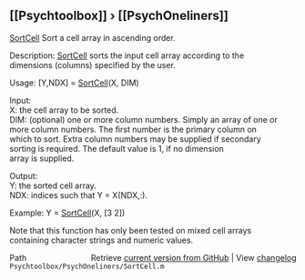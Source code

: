 ## [[Psychtoolbox]] &#8250; [[PsychOneliners]]

 [SortCell](SortCell)    Sort a cell array in ascending order.  
  
 Description: [SortCell](SortCell) sorts the input cell array according to the  
   dimensions (columns) specified by the user.  
  
 Usage: [Y,NDX] = [SortCell](SortCell)(X, DIM)  
  
 Input:  
     X: the cell array to be sorted.  
  DIM: (optional) one or more column numbers. Simply an array of one or  
       more column numbers.  The first number is the primary column on  
       which to sort. Extra column numbers may be supplied if secondary  
       sorting is required. The default value is 1, if no dimension  
       array is supplied.  
  
 Output:  
     Y: the sorted cell array.  
   NDX: indices such that Y = X(NDX,:).  
  
 Example:    Y = [SortCell](SortCell)(X, [3 2])  
  
 Note that this function has only been tested on mixed cell arrays  
 containing character strings and numeric values.  




<div class="code_header" style="text-align:right;">
  <span style="float:left;">Path&nbsp;&nbsp;</span> <span class="counter">Retrieve <a href=
  "https://raw.github.com/Psychtoolbox-3/Psychtoolbox-3/beta/Psychtoolbox/PsychOneliners/SortCell.m">current version from GitHub</a> | View <a href=
  "https://github.com/Psychtoolbox-3/Psychtoolbox-3/commits/beta/Psychtoolbox/PsychOneliners/SortCell.m">changelog</a></span>
</div>
<div class="code">
  <code>Psychtoolbox/PsychOneliners/SortCell.m</code>
</div>

